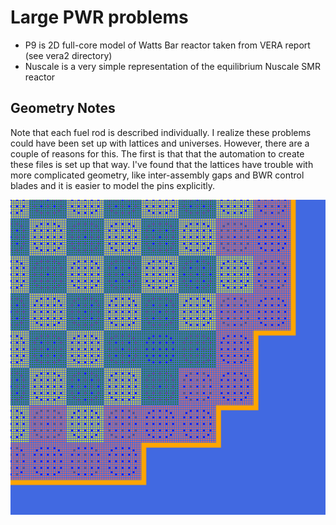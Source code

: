 # Large PWR problems 

* P9 is 2D full-core model of Watts Bar reactor taken from VERA report (see vera2 directory)
* Nuscale is a very simple representation of the equilibrium Nuscale SMR reactor

## Geometry Notes

Note that each fuel rod is described individually.
I realize these problems could have been set up with lattices and universes.
However, there are a couple of reasons for this.
The first is that that the automation to create these files is set up that way.
I've found that the lattices have trouble with more complicated geometry,
like inter-assembly gaps and BWR control blades and it is easier to model the pins explicitly.

![plot](./misc/p9.svg)
